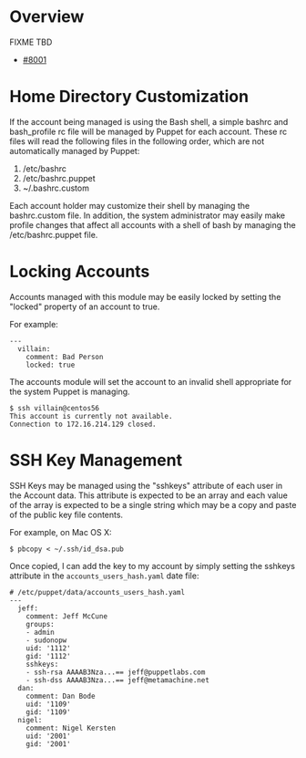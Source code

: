 # Overview #

FIXME TBD

 * [#8001](https://projects.puppetlabs.com/issues/8001)

# Home Directory Customization #

If the account being managed is using the Bash shell, a simple bashrc and
bash\_profile rc file will be managed by Puppet for each account.  These rc
files will read the following files in the following order, which are not
automatically managed by Puppet:

 1. /etc/bashrc
 2. /etc/bashrc.puppet
 3. ~/.bashrc.custom

Each account holder may customize their shell by managing the bashrc.custom
file.  In addition, the system administrator may easily make profile changes
that affect all accounts with a shell of bash by managing the
/etc/bashrc.puppet file.

# Locking Accounts #

Accounts managed with this module may be easily locked by setting the "locked"
property of an account to true.

For example:

    --- 
      villain:
        comment: Bad Person
        locked: true

The accounts module will set the account to an invalid shell appropriate for
the system Puppet is managing.

    $ ssh villain@centos56
    This account is currently not available.
    Connection to 172.16.214.129 closed.

# SSH Key Management #

SSH Keys may be managed using the "sshkeys" attribute of each user in the
Account data.  This attribute is expected to be an array and each value of the
array is expected to be a single string which may be a copy and paste of the
public key file contents.

For example, on Mac OS X:

    $ pbcopy < ~/.ssh/id_dsa.pub

Once copied, I can add the key to my account by simply setting the sshkeys attribute in the `accounts_users_hash.yaml` date file:

    # /etc/puppet/data/accounts_users_hash.yaml
    --- 
      jeff:
        comment: Jeff McCune
        groups:
        - admin
        - sudonopw
        uid: '1112'
        gid: '1112'
        sshkeys:
        - ssh-rsa AAAAB3Nza...== jeff@puppetlabs.com
        - ssh-dss AAAAB3Nza...== jeff@metamachine.net
      dan:
        comment: Dan Bode
        uid: '1109'
        gid: '1109'
      nigel:
        comment: Nigel Kersten
        uid: '2001'
        gid: '2001'

